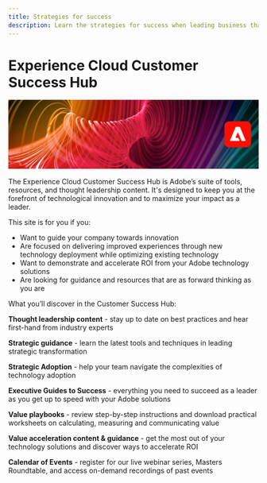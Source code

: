 ```yaml
---
title: Strategies for success
description: Learn the strategies for success when leading business that is powered by Adobe Experience Cloud applications and services. Unlock the tools you have to build a road-map and create an efficient team.
---
```

# Experience Cloud Customer Success Hub

![Banner](assets/experience-cloud-banner-3.png)

The Experience Cloud Customer Success Hub is Adobe’s suite of tools, resources, and thought leadership content. It's designed to keep you at the forefront of technological innovation and to maximize your impact as a leader.

This site is for you if you:

* Want to guide your company towards innovation
* Are focused on delivering improved experiences through new technology deployment while optimizing existing technology
* Want to demonstrate and accelerate ROI from your Adobe technology solutions
* Are looking for guidance and resources that are as forward thinking as you are

What you’ll discover in the Customer Success Hub:

**Thought leadership content** - stay up to date on best practices and hear first-hand from industry experts

**Strategic guidance** - learn the latest tools and techniques in leading strategic transformation

**Strategic Adoption** - help your team navigate the complexities of technology adoption

**Executive Guides to Success** - everything you need to succeed as a leader as you get up to speed with your Adobe solutions

**Value playbooks** - review step-by-step instructions and download practical worksheets on calculating, measuring and communicating value 

**Value acceleration content & guidance** - get the most out of your technology solutions and discover ways to accelerate ROI

**Calendar of Events** - register for our live webinar series, Masters Roundtable, and access on-demand recordings of past events
